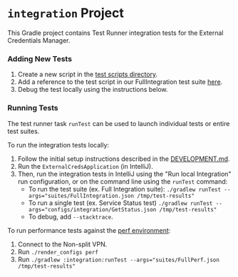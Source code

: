 # `integration` Project

This Gradle project contains Test Runner integration tests for the External Credentials Manager.


### Adding New Tests

1. Create a new script in the [test scripts directory](src/main/java/scripts/testscripts).
2. Add a reference to the test script in our FullIntegration test suite [here](src/main/resources/suites/FullIntegration.json).
3. Debug the test locally using the instructions below.


### Running Tests

The test runner task `runTest` can be used to launch individual tests or entire test suites.

To run the integration tests locally:

1. Follow the initial setup instructions described in the [DEVELOPMENT.md](../DEVELOPMENT.md).
2. Run the `ExternalCredsApplication` (in IntelliJ).
3. Then, run the integration tests in IntelliJ using the "Run local Integration" run configuration, or on the command line using the `runTest` command:
   - To run the test suite (ex. Full Integration suite):
     `./gradlew runTest --args="suites/FullIntegration.json /tmp/test-results"`
   - To run a single test (ex. Service Status test)
     `./gradlew runTest --args="configs/integration/GetStatus.json /tmp/test-results"`
   - To debug, add `--stacktrace`.

To run performance tests against the [perf environment](https://externalcreds.dsde-perf.broadinstitute.org/):

1. Connect to the Non-split VPN.
2. Run `./render_configs perf`
3. Run `./gradlew :integration:runTest --args="suites/FullPerf.json /tmp/test-results"`
